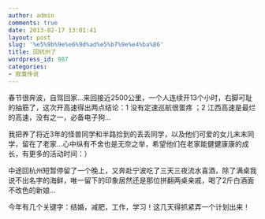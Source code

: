 ```yaml
---
author: admin
comments: true
date: 2013-02-17 13:01:41
layout: post
slug: '%e5%9b%9e%e6%9d%ad%e5%b7%9e%e4%ba%86'
title: 回杭州了
wordpress_id: 987
categories:
- 寂寞传说
---
```


春节很奔波，自驾回家...来回接近2500公里，一个人连续开13个小时，右脚可耻的抽筋了，这次开高速得出两点结论：1 没有定速巡航很蛋疼 ；2 江西高速是最烂的高速，没有之一，必备电子狗...

我把养了将近3年的怪兽同学和半路捡到的丢丢同学，以及他们可爱的女儿末末同学，留在了老家...心中纵有不舍也是无奈之举，希望他们在老家能健健康康的成长，有更多的活动时间：）

中途回杭州短暂停留了一个晚上，又奔赴宁波吃了三天三夜流水喜酒，除了满桌我说不出名字的海鲜，唯一留下的印象居然还是那位拼翻两桌亲戚，喝了2斤白酒面不改色的新娘...

今年有几个关键字：结婚，减肥，工作，学习！这几天得抓紧弄一个计划出来！
